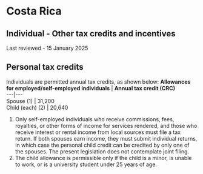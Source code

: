 # Costa Rica
## Individual - Other tax credits and incentives
Last reviewed - 15 January 2025
## Personal tax credits
Individuals are permitted annual tax credits, as shown below:
**Allowances for employed/self-employed individuals** |  **Annual tax credit (CRC)**  
---|---  
Spouse (1) |  31,200  
Child (each) (2) |  20,640  
1. Only self-employed individuals who receive commissions, fees, royalties, or other forms of income for services rendered, and those who receive interest or rental income from local sources must file a tax return. If both spouses earn income, they must submit individual returns, in which case the personal child credit can be credited by only one of the spouses. The present legislation does not contemplate joint filing.
2. The child allowance is permissible only if the child is a minor, is unable to work, or is a university student under 25 years of age.

